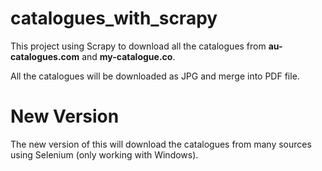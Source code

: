 # catalogues_with_scrapy
<p>This project using Scrapy to download all the catalogues from <b>au-catalogues.com</b> and <b>my-catalogue.co</b>.</p>
<p>All the catalogues will be downloaded as JPG and merge into PDF file.</p>

<h1>New Version</h1>
<p>The new version of this will download the catalogues from many sources using Selenium (only working with Windows).
